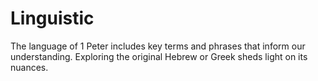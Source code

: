 # Linguistic

The language of 1 Peter includes key terms and phrases that inform our understanding. Exploring the original Hebrew or Greek sheds light on its nuances.

